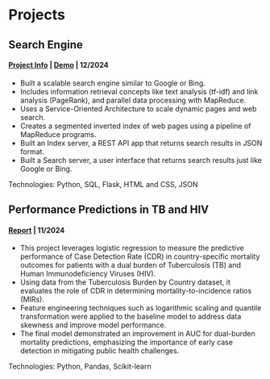 # Projects

## Search Engine
#### [Project Info]() | [Demo](https://c5b0-2600-6c44-74f0-94d0-d488-6c6e-3fdd-db05.ngrok-free.app/) | 12/2024

- Built a scalable search engine similar to Google or Bing.
- Includes information retrieval concepts like text analysis (tf-idf) and link analysis (PageRank), and parallel data processing with MapReduce.
- Uses a Service-Oriented Architecture to scale dynamic pages and web search.
- Creates a segmented inverted index of web pages using a pipeline of MapReduce programs.
- Built an Index server, a REST API app that returns search results in JSON format.
- Built a Search server, a user interface that returns search results just like Google or Bing.
    
Technologies: Python, SQL, Flask, HTML and CSS, JSON</p>

## Performance Predictions in TB and HIV  
#### [Report](https://reevafaisal.github.io/Performance-Predictions-in-TB-HIV/index.html) | 11/2024 
- This project leverages logistic regression to measure the predictive performance of Case Detection Rate (CDR) in country-specific mortality outcomes for patients with a dual burden of Tuberculosis (TB) and Human Immunodeficiency Viruses (HIV). 
- Using data from the Tuberculosis Burden by Country dataset, it evaluates the role of CDR in determining mortality-to-incidence ratios (MIRs).
- Feature engineering techniques such as logarithmic scaling and quantile transformation were applied to the baseline model to address data skewness and improve model performance.
- The final model demonstrated an improvement in AUC for dual-burden mortality predictions, emphasizing the importance of early case detection in mitigating public health challenges.

Technologies: Python, Pandas, Scikit-learn </p>
  

